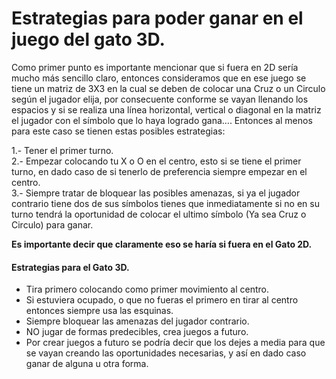  # <h1> Estrategias para poder ganar en el juego del gato 3D. </h1> #

<p> Como primer punto es importante mencionar que si fuera en 2D sería mucho más sencillo claro, entonces consideramos que en ese juego se tiene un matriz de 3X3 en la cual se deben de colocar una Cruz o un Circulo según el jugador elija, por consecuente conforme se vayan llenando los espacios y si se realiza una línea horizontal, vertical o diagonal en la matriz el jugador con el símbolo que lo haya logrado gana…. Entonces al menos para este caso se tienen estas posibles estrategias:
<p> 1.- Tener el primer turno. <br>
2.- Empezar colocando tu X o O en el centro, esto si se tiene el primer turno, en dado caso de si tenerlo de preferencia siempre empezar en el centro. <br>
3.- Siempre tratar de bloquear las posibles amenazas, si ya el jugador contrario tiene dos de sus símbolos tienes que inmediatamente si no en su turno tendrá la oportunidad de colocar el ultimo símbolo (Ya sea Cruz o Circulo) para ganar. <br>
<p>
<b> Es importante decir que claramente eso se haría si fuera en el Gato 2D. </b>

<h4> Estrategias para el Gato 3D. </h4>

* Tira primero colocando como primer movimiento al centro.
* Si estuviera ocupado, o que no fueras el primero en tirar al centro entonces siempre usa las esquinas.
* Siempre bloquear las amenazas del jugador contrario.
* NO jugar de formas predecibles, crea juegos a futuro.
* Por crear juegos a futuro se podría decir que los dejes a media para que se vayan creando las oportunidades necesarias, y así en dado caso ganar de alguna u otra forma.
